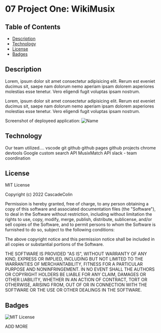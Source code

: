 # 07 Project One: WikiMusix

## Table of Contents

- [Description](#Description)
- [Technology](#Technology)
- [License](#license)
- [Badges](#badges)

## Description

Lorem, ipsum dolor sit amet consectetur adipisicing elit. Rerum est eveniet ducimus sit, saepe nam dolorum nemo aperiam ipsam dolorem asperiores molestias esse tenetur. Vero eligendi fugit voluptas ipsam nostrum.

Lorem, ipsum dolor sit amet consectetur adipisicing elit. Rerum est eveniet ducimus sit, saepe nam dolorum nemo aperiam ipsam dolorem asperiores molestias esse tenetur. Vero eligendi fugit voluptas ipsam nostrum.

Screenshot of deployeed application:
![Name](link)

## Technology

Our team utilized....
vscode
git
github
github pages
github projects
chrome devtools
Google custom search API
MusixMatch API
slack - team coordination

## License

MIT License

Copyright (c) 2022 CascadeColin

Permission is hereby granted, free of charge, to any person obtaining a copy
of this software and associated documentation files (the "Software"), to deal in the Software without restriction, including without limitation the rights to use, copy, modify, merge, publish, distribute, sublicense, and/or sell copies of the Software, and to permit persons to whom the Software is furnished to do so, subject to the following conditions:

The above copyright notice and this permission notice shall be included in all copies or substantial portions of the Software.

THE SOFTWARE IS PROVIDED "AS IS", WITHOUT WARRANTY OF ANY KIND, EXPRESS OR IMPLIED, INCLUDING BUT NOT LIMITED TO THE WARRANTIES OF MERCHANTABILITY, FITNESS FOR A PARTICULAR PURPOSE AND NONINFRINGEMENT. IN NO EVENT SHALL THE AUTHORS OR COPYRIGHT HOLDERS BE LIABLE FOR ANY CLAIM, DAMAGES OR OTHER LIABILITY, WHETHER IN AN ACTION OF CONTRACT, TORT OR OTHERWISE, ARISING FROM, OUT OF OR IN CONNECTION WITH THE SOFTWARE OR THE USE OR OTHER DEALINGS IN THE SOFTWARE.

## Badges

![MIT License](https://img.shields.io/badge/License-MIT-brightgreen)

ADD MORE
